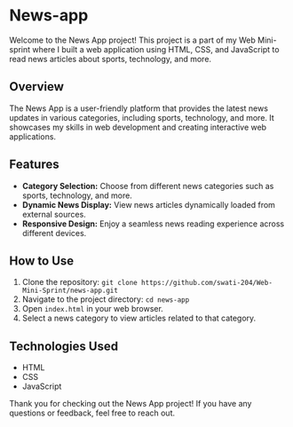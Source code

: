 # News-app
Welcome to the News App project! This project is a part of my Web Mini-sprint where I built a web application using HTML, CSS, and JavaScript to read news articles about sports, technology, and more.

## Overview
The News App is a user-friendly platform that provides the latest news updates in various categories, including sports, technology, and more. It showcases my skills in web development and creating interactive web applications.

## Features

- **Category Selection:** Choose from different news categories such as sports, technology, and more.
- **Dynamic News Display:** View news articles dynamically loaded from external sources.
- **Responsive Design:** Enjoy a seamless news reading experience across different devices.

## How to Use

1. Clone the repository: `git clone https://github.com/swati-204/Web-Mini-Sprint/news-app.git`
2. Navigate to the project directory: `cd news-app`
3. Open `index.html` in your web browser.
4. Select a news category to view articles related to that category.

## Technologies Used

- HTML
- CSS
- JavaScript


Thank you for checking out the News App project! If you have any questions or feedback, feel free to reach out.
